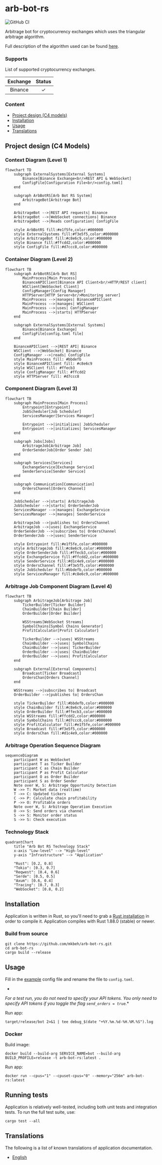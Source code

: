# arb-bot-rs

![GitHub CI](https://github.com/mkbeh/arb-bot-rs/actions/workflows/ci.yml/badge.svg)

Arbitrage bot for cryptocurrency exchanges which uses the triangular arbitrage algorithm.

Full description of the algorithm used can be found [here](https://github.com/mkbeh/arb-bot-rs/tree/main/docs).

### Supports

List of supported cryptocurrency exchanges.

| Exchange | Status  |
|:--------:|:-------:|
| Binance  | &check; |

### Content

* [Project design (C4 models)](#project-design-c4-models)
* [Installation](#installation)
* [Usage](#usage)
* [Translations](#translations)

## Project design (C4 Models)

### Context Diagram (Level 1)

```mermaid
flowchart TD
    subgraph ExternalSystems[External Systems]
        Binance[Binance Exchange<br/>REST API & WebSocket]
        ConfigFile[Configuration File<br/>config.toml]
    end

    subgraph ArbBotRS[Arb Bot RS System]
        ArbitrageBot[Arbitrage Bot]
    end

    ArbitrageBot -->|REST API requests| Binance
    ArbitrageBot -->|WebSocket connections| Binance
    ArbitrageBot -->|Reads configuration| ConfigFile

    style ArbBotRS fill:#e1f5fe,color:#000000
    style ExternalSystems fill:#f3e5f5,color:#000000
    style ArbitrageBot fill:#c8e6c9,color:#000000
    style Binance fill:#ffcdd2,color:#000000
    style ConfigFile fill:#d7ccc8,color:#000000
```

### Container Diagram (Level 2)

```mermaid
flowchart TB
    subgraph ArbBotRS[Arb Bot RS]
        MainProcess[Main Process]
        BinanceAPIClient[Binance API Client<br/>HTTP/REST client]
        WSClient[WebSocket Client]
        ConfigManager[Config Manager]
        HTTPServer[HTTP Server<br/>Monitoring server]
        MainProcess -->|manages| BinanceAPIClient
        MainProcess -->|manages| WSClient
        MainProcess -->|uses| ConfigManager
        MainProcess -->|starts| HTTPServer
    end

    subgraph ExternalSystems[External Systems]
        Binance[Binance Exchange]
        ConfigFile[config.toml file]
    end

    BinanceAPIClient -->|REST API| Binance
    WSClient -->|WebSocket| Binance
    ConfigManager -->|reads| ConfigFile
    style MainProcess fill: #bbdefb
    style BinanceAPIClient fill: #c8e6c9
    style WSClient fill: #ffecb3
    style ConfigManager fill: #ffcdd2
    style HTTPServer fill: #d7ccc8
```

### Component Diagram (Level 3)

```mermaid
flowchart TB
    subgraph MainProcess[Main Process]
        Entrypoint[Entrypoint]
        JobScheduler[Job Scheduler]
        ServicesManager[Services Manager]

        Entrypoint -->|initializes| JobScheduler
        Entrypoint -->|initializes| ServicesManager
    end

    subgraph Jobs[Jobs]
        ArbitrageJob[Arbitrage Job]
        OrderSenderJob[Order Sender Job]
    end

    subgraph Services[Services]
        ExchangeService[Exchange Service]
        SenderService[Sender Service]
    end

    subgraph Communication[Communication]
        OrdersChannel[Orders Channel]
    end

    JobScheduler -->|starts| ArbitrageJob
    JobScheduler -->|starts| OrderSenderJob
    ServicesManager -->|manages| ExchangeService
    ServicesManager -->|manages| SenderService

    ArbitrageJob -->|publishes to| OrdersChannel
    ArbitrageJob -->|uses| ExchangeService
    OrderSenderJob -->|subscribes to| OrdersChannel
    OrderSenderJob -->|uses| SenderService

    style Entrypoint fill:#e1f5fe,color:#000000
    style ArbitrageJob fill:#c8e6c9,color:#000000
    style OrderSenderJob fill:#ffecb3,color:#000000
    style ExchangeService fill:#ffcdd2,color:#000000
    style SenderService fill:#d1c4e9,color:#000000
    style OrdersChannel fill:#f3e5f5,color:#000000
    style JobScheduler fill:#bbdefb,color:#000000
    style ServicesManager fill:#c8e6c9,color:#000000
```

### Arbitrage Job Component Diagram (Level 4)

```mermaid
flowchart TB
    subgraph ArbitrageJob[Arbitrage Job]
        TickerBuilder[Ticker Builder]
        ChainBuilder[Chain Builder]
        OrderBuilder[Order Builder]

        WSStreams[WebSocket Streams]
        SymbolChains[Symbol Chains Generator]
        ProfitCalculator[Profit Calculator]

        TickerBuilder -->|uses| WSStreams
        ChainBuilder -->|uses| SymbolChains
        ChainBuilder -->|uses| TickerBuilder
        OrderBuilder -->|uses| ChainBuilder
        OrderBuilder -->|uses| ProfitCalculator
    end

    subgraph External[External Components]
        Broadcast[Ticker Broadcast]
        OrdersChan[Orders Channel]
    end

    WSStreams -->|subscribes to| Broadcast
    OrderBuilder -->|publishes to| OrdersChan

    style TickerBuilder fill:#bbdefb,color:#000000
    style ChainBuilder fill:#c8e6c9,color:#000000
    style OrderBuilder fill:#ffecb3,color:#000000
    style WSStreams fill:#ffcdd2,color:#000000
    style SymbolChains fill:#d7ccc8,color:#000000
    style ProfitCalculator fill:#e1f5fe,color:#000000
    style Broadcast fill:#f3e5f5,color:#000000
    style OrdersChan fill:#d1c4e9,color:#000000
```

### Arbitrage Operation Sequence Diagram

```mermaid
sequenceDiagram
    participant W as WebSocket
    participant T as Ticker Builder
    participant C as Chain Builder
    participant P as Profit Calculator
    participant O as Order Builder
    participant S as Order Sender
    Note over W, S: Arbitrage Opportunity Detection
    W ->> T: Market data (realtime)
    T ->> C: Updated tickers
    C ->> P: Calculate chain profitability
    P ->> O: Profitable orders
    Note over W, S: Arbitrage Operation Execution
    O ->> S: Send orders via channel
    S ->> S: Monitor order status
    S ->> S: Check execution
```

### Technology Stack

```mermaid
quadrantChart
    title "Arb Bot RS Technology Stack"
    x-axis "Low-level" --> "High-level"
    y-axis "Infrastructure" --> "Application"
    
    "Rust": [0.2, 0.8]
    "Tokio": [0.3, 0.7]
    "Reqwest": [0.4, 0.6]
    "Serde": [0.5, 0.5]
    "Axum": [0.6, 0.4]
    "Tracing": [0.7, 0.3]
    "WebSocket": [0.8, 0.2]
```

## Installation

Application is written in Rust, so you'll need to grab a
[Rust installation](https://www.rust-lang.org/) in order to compile it.
Application compiles with Rust 1.88.0 (stable) or newer.

### Build from source

```shell
git clone https://github.com/mkbeh/arb-bot-rs.git
cd arb-bot-rs
cargo build --release
```

## Usage

Fill in the [example](https://github.com/mkbeh/arb-bot-rs/blob/main/config.example.toml) config file and rename the
file to `config.toml`.

*

*_For a test run, you do not need to specify your API tokens. You only need to specify API tokens if you toggle the flag
`send_orders = true`._**

Run app:

```shell
target/release/bot 2>&1 | tee debug_$(date "+%Y.%m.%d-%H.%M.%S").log
```

### Docker

Build image:

```shell
docker build --build-arg SERVICE_NAME=bot --build-arg BUILD_PROFILE=release -t arb-bot-rs:latest .
```

Run app:

```shell
docker run --cpus="1" --cpuset-cpus="0" --memory="256m" arb-bot-rs:latest
```

## Running tests

Application is relatively well-tested, including both unit tests and integration tests. To run the full test suite, use:

```shell
cargo test --all
```

## Translations

The following is a list of known translations of application documentation.

* [English](https://github.com/mkbeh/arb-bot-rs/tree/main/docs/en)
